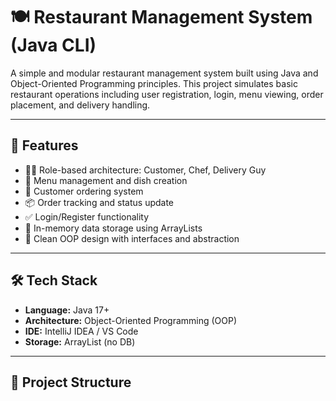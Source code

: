 # 🍽️ Restaurant Management System (Java CLI)

A simple and modular restaurant management system built using Java and Object-Oriented Programming principles. This project simulates basic restaurant operations including user registration, login, menu viewing, order placement, and delivery handling.

---

## 📌 Features

- 👨‍🍳 Role-based architecture: Customer, Chef, Delivery Guy
- 🧾 Menu management and dish creation
- 🛒 Customer ordering system
- 📦 Order tracking and status update
- ✅ Login/Register functionality
- 💾 In-memory data storage using ArrayLists
- 🧠 Clean OOP design with interfaces and abstraction

---

## 🛠️ Tech Stack

- **Language:** Java 17+
- **Architecture:** Object-Oriented Programming (OOP)
- **IDE:** IntelliJ IDEA / VS Code
- **Storage:** ArrayList (no DB)

---

## 📂 Project Structure

